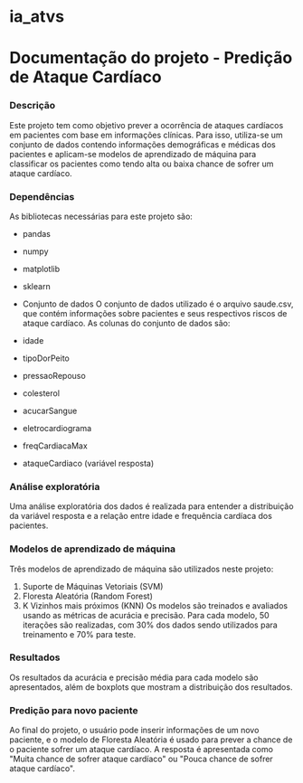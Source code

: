 # ia_atvs

# Documentação do projeto - Predição de Ataque Cardíaco
### Descrição
Este projeto tem como objetivo prever a ocorrência de ataques cardíacos em pacientes com base em informações clínicas. Para isso, utiliza-se um conjunto de dados contendo informações demográficas e médicas dos pacientes e aplicam-se modelos de aprendizado de máquina para classificar os pacientes como tendo alta ou baixa chance de sofrer um ataque cardíaco.

### Dependências
As bibliotecas necessárias para este projeto são:

- pandas
- numpy
- matplotlib
- sklearn
- Conjunto de dados
O conjunto de dados utilizado é o arquivo saude.csv, que contém informações sobre pacientes e seus respectivos riscos de ataque cardíaco. As colunas do conjunto de dados são:

- idade
- tipoDorPeito
- pressaoRepouso
- colesterol
- acucarSangue
- eletrocardiograma
- freqCardiacaMax
- ataqueCardiaco (variável resposta)
### Análise exploratória
Uma análise exploratória dos dados é realizada para entender a distribuição da variável resposta e a relação entre idade e frequência cardíaca dos pacientes.

### Modelos de aprendizado de máquina
Três modelos de aprendizado de máquina são utilizados neste projeto:

1. Suporte de Máquinas Vetoriais (SVM)
2. Floresta Aleatória (Random Forest)
3. K Vizinhos mais próximos (KNN)
Os modelos são treinados e avaliados usando as métricas de acurácia e precisão. Para cada modelo, 50 iterações são realizadas, com 30% dos dados sendo utilizados para treinamento e 70% para teste.

### Resultados
Os resultados da acurácia e precisão média para cada modelo são apresentados, além de boxplots que mostram a distribuição dos resultados.

### Predição para novo paciente
Ao final do projeto, o usuário pode inserir informações de um novo paciente, e o modelo de Floresta Aleatória é usado para prever a chance de o paciente sofrer um ataque cardíaco. A resposta é apresentada como "Muita chance de sofrer ataque cardíaco" ou "Pouca chance de sofrer ataque cardíaco".

